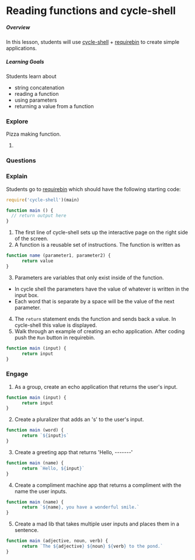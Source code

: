 # Reading functions and cycle-shell

##### Overview
In this lesson, students will use [cycle-shell](gitbook) + [requirebin](http://www.requirebin.com) to create simple applications.

##### Learning Goals
Students learn about
  - string concatenation
  - reading a function
  - using parameters
  - returning a value from a function

### Explore
Pizza making function.

1.

### Questions

### Explain
Students go to [requirebin](http://requirebin.com/?gist=23f4f40c24828a632b0a) which should have the following starting code:
```js
require('cycle-shell')(main)

function main () {
  // return output here
}
```
1. The first line of cycle-shell sets up the interactive page on the right side of the screen.
2. A function is a reusable set of instructions. The function is written as
```js
function name (parameter1, parameter2) {
      return value
}
```
3. Parameters are variables that only exist inside of the function.
  - In cycle shell the parameters have the value of whatever is written in the input box.
  - Each word that is separate by a space will be the value of the next parameter.
4. The `return` statement ends the function and sends back a value. In cycle-shell this value is displayed.
5. Walk through an example of creating an echo application. After coding push the `Run` button in requirebin.
```js
function main (input) {
      return input
}
```

### Engage

1. As a group, create an echo application that returns the user's input.
```js
function main (input) {
      return input
}
```
2. Create a pluralizer that adds an 's' to the user's input.
```js
function main (word) {
      return `${input}s`
}
```
3. Create a greeting app that returns 'Hello, -------'
```js
function main (name) {
      return `Hello, ${input}`
}
```
4. Create a compliment machine app that returns a compliment with the name the user inputs.
```js
function main (name) {
      return `${name}, you have a wonderful smile.`
}
```
5. Create a mad lib that takes multiple user inputs and places them in a sentence.
```js
function main (adjective, noun, verb) {
      return `The ${adjective} ${noun} ${verb} to the pond.`
}
```
